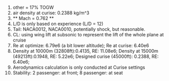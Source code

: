 1. other = 17% TOGW
2. air density at curise: 0.2388 kg/m^3
3. ** Mach = 0.762 **
4. L/D is only based on experience (L/D = 12)
5. Tail: NACA0012, NACA0010, potentially shock, but reasonable.
6. CL: using wing lift at subsonic to represent the lift of the whole plane at cruise
7. Re at optimize: 6.79e6 (a bit lower altitude); Re at curise: 6.40e6
8.  Density at 10000m (32808ft):0.4135, RE: 11.08e6; 
    Density at 15000m (49213ft):0.1948, RE: 5.22e6; 
    Designed curise (45000ft): 0.2388, RE: 6.40e6;
9. Aerodynamics calculation is only conducted at Curise settings
10. Stability: 2 passenger: at front; 8 passenger: at seat